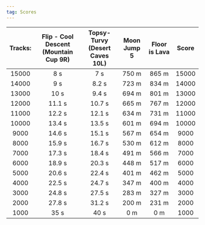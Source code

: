 ```yaml
---
tag: Scores
---
```

Tracks: | Flip - Cool Descent (Mountain Cup 9R) | Topsy-Turvy (Desert Caves 10L) | Moon Jump 5 | Floor is Lava | Score  
:--: | :--: | :--: | :--: | :--:  | :--:   
15000 | 8 s | 7 s | 750 m | 865 m | 15000  
14000 | 9 s | 8.2 s | 723 m | 834 m | 14000  
13000 | 10 s | 9.4 s | 694 m | 801 m | 13000  
12000 | 11.1 s | 10.7 s | 665 m | 767 m | 12000  
11000 | 12.2 s | 12.1 s | 634 m | 731 m | 11000  
10000 | 13.4 s | 13.5 s | 601 m | 694 m | 10000  
9000 | 14.6 s | 15.1 s | 567 m | 654 m | 9000  
8000 | 15.9 s | 16.7 s | 530 m | 612 m | 8000  
7000 | 17.3 s | 18.4 s | 491 m | 566 m | 7000  
6000 | 18.9 s | 20.3 s | 448 m | 517 m | 6000  
5000 | 20.6 s | 22.4 s | 401 m | 462 m | 5000  
4000 | 22.5 s | 24.7 s | 347 m | 400 m | 4000  
3000 | 24.8 s | 27.5 s | 283 m | 327 m | 3000  
2000 | 27.8 s | 31.2 s | 200 m | 231 m | 2000  
1000 | 35 s | 40 s | 0 m | 0 m | 1000  
